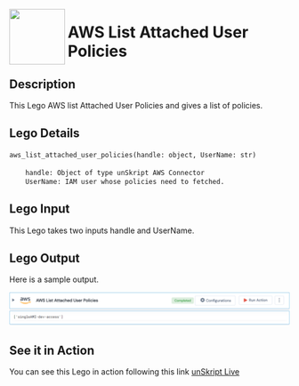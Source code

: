 [<img align="left" src="https://unskript.com/assets/favicon.png" width="100" height="100" style="padding-right: 5px">](https://unskript.com/assets/favicon.png) 
<h1>AWS List Attached User Policies </h1>

## Description
This Lego AWS list Attached User Policies and gives a list of policies.


## Lego Details

    aws_list_attached_user_policies(handle: object, UserName: str)

        handle: Object of type unSkript AWS Connector
        UserName: IAM user whose policies need to fetched.

## Lego Input
This Lego takes two inputs handle and UserName. 

## Lego Output
Here is a sample output.

<img src="./1.png">

## See it in Action

You can see this Lego in action following this link [unSkript Live](https://unskript.com)
